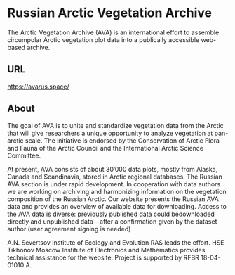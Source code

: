 # Russian Arctic Vegetation Archive

The Arctic Vegetation Archive (AVA) is an international effort to assemble circumpolar Arctic vegetation plot data into a publically accessible web-based archive. 

## URL

https://avarus.space/

## About

The goal of AVA is to unite and standardize vegetation data from the Arctic that will give researchers a unique opportunity to analyze vegetation at pan-arctic scale. The initiative is endorsed by the Conservation of Arctic Flora and Fauna of the Arctic Council and the International Arctic Science Committee.

At present, AVA consists of about 30’000 data plots, mostly from Alaska, Canada and Scandinavia, stored in Arctic regional databases. The Russian AVA section is under rapid development. In cooperation with data authors we are working on archiving and harmonizing information on the vegetation composition of the Russian Arctic. Our website presents the Russian AVA data and provides an overview of available data for downloading. Access to the AVA data is diverse: previously published data could bedownloaded directly and unpublished data – after a confirmation given by the dataset author (user agreement signing is needed)  

A.N. Severtsov Institute of Ecology and Evolution RAS leads the effort. HSE Tikhonov Moscow Institute of Electronics and Mathematics provides technical assistance for the website. Project is supported by RFBR 18-04-01010 А.

